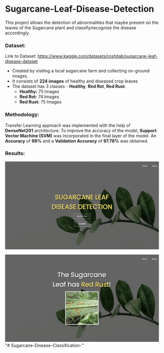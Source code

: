 # Sugarcane-Leaf-Disease-Detection

This project allows the detection of abnormalities that maybe present on the leaves of the Sugarcane plant and classify/recognize the disease accordingly. 

### Dataset:
Link to Dataset: https://www.kaggle.com/datasets/roshitab/sugarcane-leaf-disease-dataset
* Created by visiting a local sugarcane farm and collecting on-ground images.
* It consists of **224 images** of healthy and diseased crop leaves
* The dataset has 3 classes - **Healthy**, **Red Rot**, **Red Rust**. 
  * **Healthy:** 75 Images
  * **Red Rot:** 74 Images
  * **Red Rust:** 75 Images

### Methodology:
Transfer Learning approach was implemented with the help of **DenseNet201** architecture. To improve the accuracy of the model, **Support Vector Machine (SVM)** was incorporated in the final layer of the model. An **Accuracy** of **98%** and a **Validation Accuracy** of **97.78%** was obtained.

### Results:
![Alt text](/media/output/home.png "Home Page")

![Alt text](/media/output/prediction.png "Prediction Page")
"# Sugarcane-Disease-Classification-" 
